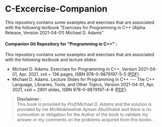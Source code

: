 # C-Excercise-Companion
This repository contains some examples and exercises that are associated with the following textbook "Exercises for Programming in C++ (Alpha Release, Version 2021-04-01) Michael D. Adams"
#### Companion Git Repository for "Programming in C++" :

This repository contains some examples and exercises that are associated with the following textbook and lecture slides:
  * Michael D. Adams. Exercises for Programming in C++, Version 2021-04-01, Apr. 2021, xxii + 136 pages, ISBN 978-0-9879197-5-5 ([PDF](https://www.ece.uvic.ca/~mdadams/cppbook/downloads/exercises_for_programming_in_cpp-2021-04-01.pdf)). 
  * Michael D. Adams. Lecture Slides for Programming in C++ --- The C++ Language, Libraries, Tools, and Other Topics, Version 2021-04-01, Apr. 2021, xxiii + 2901 slides, ISBN 978-0-9879197-4-8 ([PDF](https://www.ece.uvic.ca/~mdadams/cppbook/downloads/lecture_slides_for_programming_in_cpp-2021-04-01.pdf)). 
>**Disclaimer** : <br> This book is provided by *Prof/Michael D. Adams* and the solution is provided by me *Mr/Abdelwahab Ayman AbuGhaleb* and there is no conncetion or obligation for the Author of the book to validate my answer or my comments on the problems acquired from this books . 
